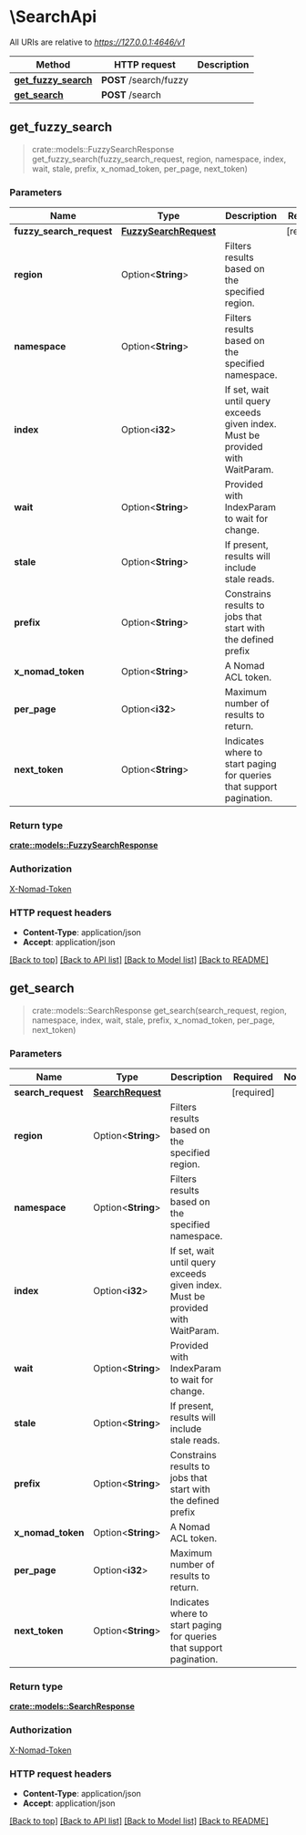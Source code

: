 # \SearchApi

All URIs are relative to *https://127.0.0.1:4646/v1*

| Method                                                | HTTP request           | Description |
| ----------------------------------------------------- | ---------------------- | ----------- |
| [**get_fuzzy_search**](SearchApi.md#get_fuzzy_search) | **POST** /search/fuzzy |
| [**get_search**](SearchApi.md#get_search)             | **POST** /search       |

## get_fuzzy_search

> crate::models::FuzzySearchResponse get_fuzzy_search(fuzzy_search_request,
> region, namespace, index, wait, stale, prefix, x_nomad_token, per_page,
> next_token)

### Parameters

| Name                     | Type                                            | Description                                                                    | Required   | Notes |
| ------------------------ | ----------------------------------------------- | ------------------------------------------------------------------------------ | ---------- | ----- |
| **fuzzy_search_request** | [**FuzzySearchRequest**](FuzzySearchRequest.md) |                                                                                | [required] |
| **region**               | Option<**String**>                              | Filters results based on the specified region.                                 |            |
| **namespace**            | Option<**String**>                              | Filters results based on the specified namespace.                              |            |
| **index**                | Option<**i32**>                                 | If set, wait until query exceeds given index. Must be provided with WaitParam. |            |
| **wait**                 | Option<**String**>                              | Provided with IndexParam to wait for change.                                   |            |
| **stale**                | Option<**String**>                              | If present, results will include stale reads.                                  |            |
| **prefix**               | Option<**String**>                              | Constrains results to jobs that start with the defined prefix                  |            |
| **x_nomad_token**        | Option<**String**>                              | A Nomad ACL token.                                                             |            |
| **per_page**             | Option<**i32**>                                 | Maximum number of results to return.                                           |            |
| **next_token**           | Option<**String**>                              | Indicates where to start paging for queries that support pagination.           |            |

### Return type

[**crate::models::FuzzySearchResponse**](FuzzySearchResponse.md)

### Authorization

[X-Nomad-Token](../README.md#X-Nomad-Token)

### HTTP request headers

- **Content-Type**: application/json
- **Accept**: application/json

[[Back to top]](#)
[[Back to API list]](../README.md#documentation-for-api-endpoints)
[[Back to Model list]](../README.md#documentation-for-models)
[[Back to README]](../README.md)

## get_search

> crate::models::SearchResponse get_search(search_request, region, namespace,
> index, wait, stale, prefix, x_nomad_token, per_page, next_token)

### Parameters

| Name               | Type                                  | Description                                                                    | Required   | Notes |
| ------------------ | ------------------------------------- | ------------------------------------------------------------------------------ | ---------- | ----- |
| **search_request** | [**SearchRequest**](SearchRequest.md) |                                                                                | [required] |
| **region**         | Option<**String**>                    | Filters results based on the specified region.                                 |            |
| **namespace**      | Option<**String**>                    | Filters results based on the specified namespace.                              |            |
| **index**          | Option<**i32**>                       | If set, wait until query exceeds given index. Must be provided with WaitParam. |            |
| **wait**           | Option<**String**>                    | Provided with IndexParam to wait for change.                                   |            |
| **stale**          | Option<**String**>                    | If present, results will include stale reads.                                  |            |
| **prefix**         | Option<**String**>                    | Constrains results to jobs that start with the defined prefix                  |            |
| **x_nomad_token**  | Option<**String**>                    | A Nomad ACL token.                                                             |            |
| **per_page**       | Option<**i32**>                       | Maximum number of results to return.                                           |            |
| **next_token**     | Option<**String**>                    | Indicates where to start paging for queries that support pagination.           |            |

### Return type

[**crate::models::SearchResponse**](SearchResponse.md)

### Authorization

[X-Nomad-Token](../README.md#X-Nomad-Token)

### HTTP request headers

- **Content-Type**: application/json
- **Accept**: application/json

[[Back to top]](#)
[[Back to API list]](../README.md#documentation-for-api-endpoints)
[[Back to Model list]](../README.md#documentation-for-models)
[[Back to README]](../README.md)
